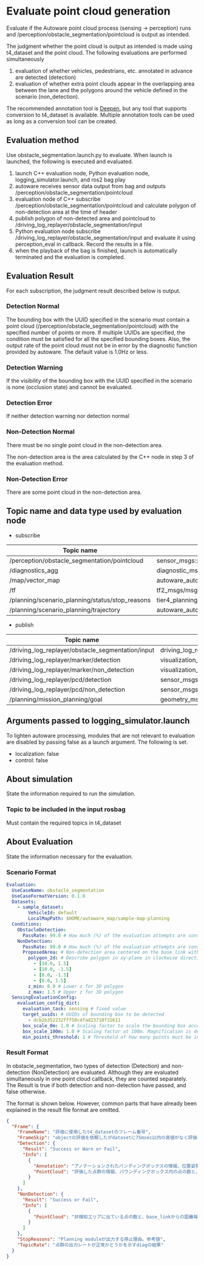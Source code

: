 # Evaluate point cloud generation

Evaluate if the Autoware point cloud process (sensing -> perception) runs and /perception/obstacle_segmentation/pointcloud is output as intended.

The judgment whether the point cloud is output as intended is made using t4_dataset and the point cloud.
The following evaluations are performed simultaneously

1. evaluation of whether vehicles, pedestrians, etc. annotated in advance are detected (detection)
2. evaluation of whether extra point clouds appear in the overlapping area between the lane and the polygons around the vehicle defined in the scenario (non_detection).

The recommended annotation tool is [Deepen](https://www.deepen.ai/), but any tool that supports conversion to t4_dataset is available.
Multiple annotation tools can be used as long as a conversion tool can be created.

## Evaluation method

Use obstacle_segmentation.launch.py to evaluate.
When launch is launched, the following is executed and evaluated.

1. launch C++ evaluation node, Python evaluation node, logging_simulator.launch, and ros2 bag play
2. autoware receives sensor data output from bag and outputs /perception/obstacle_segmentation/pointcloud
3. evaluation node of C++ subscribe /perception/obstacle_segmentation/pointcloud and calculate polygon of non-detection area at the time of header
4. publish polygon of non-detected area and pointcloud to /driving_log_replayer/obstacle_segmentation/input
5. Python evaluation node subscribe /driving_log_replayer/obstacle_segmentation/input and evaluate it using perception_eval in callback. Record the results in a file.
6. when the playback of the bag is finished, launch is automatically terminated and the evaluation is completed.

## Evaluation Result

For each subscription, the judgment result described below is output.

### Detection Normal

The bounding box with the UUID specified in the scenario must contain a point cloud (/perception/obstacle_segmentation/pointcloud) with the specified number of points or more.
If multiple UUIDs are specified, the condition must be satisfied for all the specified bounding boxes.
Also, the output rate of the point cloud must not be in error by the diagnostic function provided by autoware.
The default value is 1.0Hz or less.

### Detection Warning

If the visibility of the bounding box with the UUID specified in the scenario is none (occlusion state) and cannot be evaluated.

### Detection Error

If neither detection warning nor detection normal

### Non-Detection Normal

There must be no single point cloud in the non-detection area.

The non-detection area is the area calculated by the C++ node in step 3 of the evaluation method.

### Non-Detection Error

There are some point cloud in the non-detection area.

## Topic name and data type used by evaluation node

- subscribe

| Topic name                                      | Data type                                    |
| ----------------------------------------------- | -------------------------------------------- |
| /perception/obstacle_segmentation/pointcloud    | sensor_msgs::msg::PointCloud2                |
| /diagnostics_agg                                | diagnostic_msgs::msg::DiagnosticArray        |
| /map/vector_map                                 | autoware_auto_mapping_msgs::msg::HADMapBin   |
| /tf                                             | tf2_msgs/msg/TFMessage                       |
| /planning/scenario_planning/status/stop_reasons | tier4_planning_msgs::msg::StopReasonArray    |
| /planning/scenario_planning/trajectory          | autoware_auto_planning_msgs::msg::Trajectory |

- publish

| Topic name                                        | Data type                                                |
| ------------------------------------------------- | -------------------------------------------------------- |
| /driving_log_replayer/obstacle_segmentation/input | driving_log_replayer_msgs::msg:ObstacleSegmentationInput |
| /driving_log_replayer/marker/detection            | visualization_msgs::msg::MarkerArray                     |
| /driving_log_replayer/marker/non_detection        | visualization_msgs::msg::MarkerArray                     |
| /driving_log_replayer/pcd/detection               | sensor_msgs::msg::PointCloud2                            |
| /driving_log_replayer/pcd/non_detection           | sensor_msgs::msg::PointCloud2                            |
| /planning/mission_planning/goal                   | geometry_msgs::msg::PoseStamped                          |

## Arguments passed to logging_simulator.launch

To lighten autoware processing, modules that are not relevant to evaluation are disabled by passing false as a launch argument.
The following is set.

- localization: false
- control: false

## About simulation

State the information required to run the simulation.

### Topic to be included in the input rosbag

Must contain the required topics in t4_dataset

## About Evaluation

State the information necessary for the evaluation.

### Scenario Format

```yaml
Evaluation:
  UseCaseName: obstacle_segmentation
  UseCaseFormatVersion: 0.1.0
  Datasets:
    - sample_dataset:
        VehicleId: default
        LocalMapPath: $HOME/autoware_map/sample-map-planning
  Conditions:
    ObstacleDetection:
      PassRate: 99.0 # How much (%) of the evaluation attempts are considered successful.
    NonDetection:
      PassRate: 99.0 # How much (%) of the evaluation attempts are considered successful.
      ProposedArea: # Non-detection area centered on the base_link with a single stroke polygon.
        polygon_2d: # Describe polygon in xy-plane in clockwise direction
          - [10.0, 1.5]
          - [10.0, -1.5]
          - [0.0, -1.5]
          - [0.0, 1.5]
        z_min: 0.0 # Lower z for 3D polygon
        z_max: 1.5 # Upper z for 3D polygon
  SensingEvaluationConfig:
    evaluation_config_dict:
      evaluation_task: sensing # fixed value
      target_uuids: # UUIDs of bounding box to be detected
        - dcb2b352232fff50c4fad23718f31611
      box_scale_0m: 1.0 # Scaling factor to scale the bounding box according to distance. Value at 0m
      box_scale_100m: 1.0 # Scaling factor at 100m. Magnification is determined by linear completion according to distance from 0 to 100m
      min_points_threshold: 1 # Threshold of how many points must be in the bounding box to be successful.
```

### Result Format

In obstacle_segmentation, two types of detection (Detection) and non-detection (NonDetection) are evaluated.
Although they are evaluated simultaneously in one point cloud callback, they are counted separately.
The Result is true if both detection and non-detection have passed, and false otherwise.

The format is shown below.
However, common parts that have already been explained in the result file format are omitted.

```json
{
  "Frame": {
    "FrameName": "評価に使用したt4_datasetのフレーム番号",
    "FrameSkip": "objectの評価を依頼したがdatasetに75msec以内の真値がなく評価を飛ばされた回数",
    "Detection": {
      "Result": "Success or Warn or Fail",
      "Info": [
        {
          "Annotation": "アノテーションされたバンディングボックスの情報、位置姿勢、ID",
          "PointCloud": "評価した点群の情報、バウンディングボックス内の点の数と、base_linkからの最近傍の点の位置"
        }
      ]
    },
    "NonDetection": {
      "Result": "Success or Fail",
      "Info": [
        {
          "PointCloud": "非検知エリアに出ている点の数と、base_linkからの距離毎の分布"
        }
      ]
    },
    "StopReasons": "Planning moduleが出力する停止理由。参考値",
    "TopicRate": "点群の出力レートが正常かどうかを示すdiagの結果"
  }
}
```
